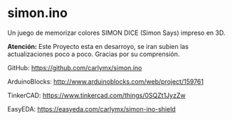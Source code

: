# simon.ino
Un juego de memorizar colores SIMON DICE (Simon Says) impreso en 3D.


**Atención:** Este Proyecto esta en desarroyo, se iran subien las actualizaciones poco a poco.
Gracias por su comprensión.


GitHub: https://github.com/carlymx/simon.ino

ArduinoBlocks: http://www.arduinoblocks.com/web/project/159761

TinkerCAD:  https://www.tinkercad.com/things/0SQZt1JyzZw

EasyEDA: https://easyeda.com/carlymx/simon-ino-shield
